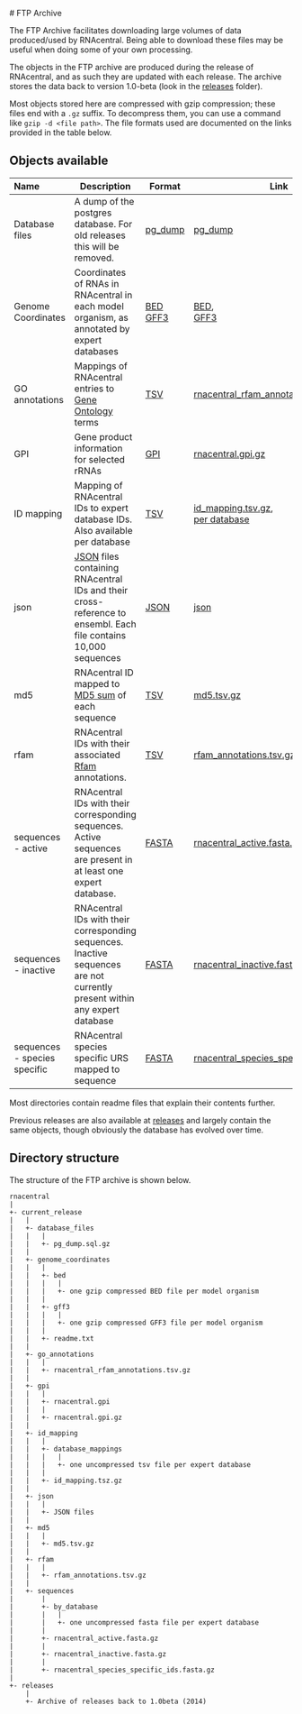 
#<i class="fa fa-cloud-download"></i>  FTP Archive

The FTP Archive facilitates downloading large volumes of data produced/used by RNAcentral. Being able to download these files may be useful when doing some of your own processing.

The objects in the FTP archive are produced during the release of RNAcentral, and as such they are updated with each release. The archive stores
the data back to version 1.0-beta (look in the [releases](http://ftp.ebi.ac.uk/pub/databases/RNAcentral/releases/) folder).

Most objects stored here are compressed with gzip compression; these files end with a `.gz` suffix. To decompress them, you can use a command like `gzip -d <file path>`. The file formats used are documented on the links provided in the table below.

## Objects available

| Name                         |  Description                                                                                                                                        |  Format                                                                                                                                               |  Link                                                                                                                                                                                                                              |
|:-----------------------------|-----------------------------------------------------------------------------------------------------------------------------------------------------|------------------------------------------------------------------------------------------------------------------------------------------------------ |------------------------------------------------------------------------------------------------------------------------------------------------------------------------------------------------------------------------------------|
| Database files               | A dump of the postgres database. For old releases this will be removed.                                                                             | [pg_dump](https://www.postgresql.org/docs/current/app-pgdump.html)                                                                                    | [pg_dump](http://ftp.ebi.ac.uk/pub/databases/RNAcentral/current_release/database_files/)                                                                                                                                           |
| Genome Coordinates           | Coordinates of RNAs in RNAcentral in each model organism, as annotated by expert databases                                                          | [BED](http://www.ensembl.org/info/website/upload/bed.html)<br />[GFF3](https://github.com/The-Sequence-Ontology/Specifications/blob/master/gff3.md)   | [BED](http://ftp.ebi.ac.uk/pub/databases/RNAcentral/current_release/genome_coordinates/bed/),<br />[GFF3](http://ftp.ebi.ac.uk/pub/databases/RNAcentral/current_release/genome_coordinates/gff3/)                                  |
| GO annotations               | Mappings of RNAcentral entries to [Gene Ontology](http://geneontology.org/) terms                                                                   | [TSV](https://en.wikipedia.org/wiki/Tab-separated_values)                                                                                             | [rnacentral_rfam_annotations.tsv.gz](http://ftp.ebi.ac.uk/pub/databases/RNAcentral/current_release/go_annotations/rnacentral_rfam_annotations.tsv.gz)                                                                              |
| GPI                          | Gene product information for selected rRNAs                                                                                                         | [GPI](http://geneontology.org/docs/gene-product-information-gpi-format/)                                                                              | [rnacentral.gpi.gz](http://ftp.ebi.ac.uk/pub/databases/RNAcentral/current_release/gpi/rnacentral.gpi.gz)                                                                                                                           |
| ID mapping                   | Mapping of RNAcentral IDs to expert database IDs. Also available per database                                                                       | [TSV](https://en.wikipedia.org/wiki/Tab-separated_values)                                                                                             | [id_mapping.tsv.gz](http://ftp.ebi.ac.uk/pub/databases/RNAcentral/current_release/id_mapping/id_mapping.tsv.gz),<br />[per database](http://ftp.ebi.ac.uk/pub/databases/RNAcentral/current_release/id_mapping/database_mappings/)  |
| json                         | [JSON](https://www.json.org/json-en.html) files containing RNAcentral IDs and their cross-reference to ensembl. Each file contains 10,000 sequences | [JSON](https://en.wikipedia.org/wiki/JSON)                                                                                                            | [json](http://ftp.ebi.ac.uk/pub/databases/RNAcentral/current_release/json/)                                                                                                                                                        |
| md5                          | RNAcentral ID mapped to [MD5 sum](https://en.wikipedia.org/wiki/MD5) of each sequence                                                               | [TSV](https://en.wikipedia.org/wiki/Tab-separated_values)                                                                                             | [md5.tsv.gz](http://ftp.ebi.ac.uk/pub/databases/RNAcentral/current_release/md5/md5.tsv.gz)                                                                                                                                         |
| rfam                         | RNAcentral IDs with their associated [Rfam](https://rfam.xfam.org/) annotations.                                                                    | [TSV](https://en.wikipedia.org/wiki/Tab-separated_values)                                                                                             | [rfam_annotations.tsv.gz](http://ftp.ebi.ac.uk/pub/databases/RNAcentral/current_release/rfam/rfam_annotations.tsv.gz)                                                                                                              |
| sequences - active           | RNAcentral IDs with their corresponding sequences. Active sequences are present in at least one expert database.                                    | [FASTA](https://en.wikipedia.org/wiki/FASTA_format)                                                                                                   | [rnacentral_active.fasta.gz](http://ftp.ebi.ac.uk/pub/databases/RNAcentral/current_release/sequences/rnacentral_active.fasta.gz)                                                                                                   |
| sequences - inactive         | RNAcentral IDs with their corresponding sequences. Inactive sequences are not currently present within any expert database                          | [FASTA](https://en.wikipedia.org/wiki/FASTA_format)                                                                                                   |[rnacentral_inactive.fasta.gz](http://ftp.ebi.ac.uk/pub/databases/RNAcentral/current_release/sequences/rnacentral_inactive.fasta.gz)                                                                                                |
| sequences - species specific | RNAcentral species specific URS mapped to sequence                                                                                                  | [FASTA](https://en.wikipedia.org/wiki/FASTA_format)                                                                                                   | [rnacentral_species_specific_ids.fasta.gz](http://ftp.ebi.ac.uk/pub/databases/RNAcentral/current_release/sequences/rnacentral_species_specific_ids.fasta.gz)                                                                       |

Most directories contain readme files that explain their contents further.

Previous releases are also available at [releases](http://ftp.ebi.ac.uk/pub/databases/RNAcentral/releases/) and largely contain the same objects, though obviously the database has evolved over time.

## Directory structure
The structure of the FTP archive is shown below.

```
rnacentral
|
+- current_release
|   |
|   +- database_files
|   |   |
|   |   +- pg_dump.sql.gz
|   |
|   +- genome_coordinates
|   |   |
|   |   +- bed
|   |   |   |
|   |   |   +- one gzip compressed BED file per model organism
|   |   |
|   |   +- gff3
|   |   |   |
|   |   |   +- one gzip compressed GFF3 file per model organism
|   |   |
|   |   +- readme.txt
|   |
|   +- go_annotations
|   |   |
|   |   +- rnacentral_rfam_annotations.tsv.gz
|   |
|   +- gpi
|   |   |
|   |   +- rnacentral.gpi
|   |   |
|   |   +- rnacentral.gpi.gz
|   |
|   +- id_mapping
|   |   |
|   |   +- database_mappings
|   |   |   |
|   |   |   +- one uncompressed tsv file per expert database
|   |   |
|   |   +- id_mapping.tsz.gz
|   |
|   +- json
|   |   |
|   |   +- JSON files
|   |
|   +- md5
|   |   |
|   |   +- md5.tsv.gz
|   |
|   +- rfam
|   |   |
|   |   +- rfam_annotations.tsv.gz
|   |
|   +- sequences
|       |
|       +- by_database
|       |   |
|       |   +- one uncompressed fasta file per expert database
|       |
|       +- rnacentral_active.fasta.gz
|       |
|       +- rnacentral_inactive.fasta.gz
|       |
|       +- rnacentral_species_specific_ids.fasta.gz
|
+- releases
    |
    +- Archive of releases back to 1.0beta (2014)
```
